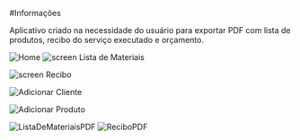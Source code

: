 #Informações

Aplicativo criado na necessidade do usuário para exportar PDF com lista de produtos, recibo do serviço executado e orçamento.

![Home](https://github.com/Emerson2342/materiais/blob/master/Images/home.jpeg)
![screen Lista de Materiais](https://github.com/Emerson2342/materiais/blob/master/Images/listaDeMateriaisScreen.jpeg)

![screen Recibo](https://github.com/Emerson2342/materiais/blob/master/Images/reciboScreen.jpeg)

![Adicionar Cliente](https://github.com/Emerson2342/materiais/blob/master/Images/adicionarCliente.jpeg)

![Adicionar Produto](https://github.com/Emerson2342/materiais/blob/master/Images/adicionarItem.jpeg)

![ListaDeMateriaisPDF](https://github.com/Emerson2342/materiais/blob/master/Images/listaDeMateriaisPDF.jpeg)
![ReciboPDF](https://github.com/Emerson2342/materiais/blob/master/Images/reciboPDF.jpeg)


